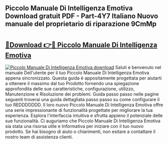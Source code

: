 ## Piccolo Manuale Di Intelligenza Emotiva Download gratuit PDF - Part-4Y7 Italiano Nuovo manuale del proprietario di riparazione 9CmMp

# <h2><a href="http://dfb1izv.blite.top/?on=Piccolo+Manuale+Di+Intelligenza+Emotiva">🔗Download 👉🔴 Piccolo Manuale Di Intelligenza Emotiva</a></h2>

[![Piccolo Manuale Di Intelligenza Emotiva download](https://i.imgur.com/lujVjoI.png)](http://dfb1izv.blite.top/?on=Piccolo+Manuale+Di+Intelligenza+Emotiva)
Saluti e benvenuto nel manuale Dell'utente per il tuo Piccolo Manuale Di Intelligenza Emotiva appena sincronizzato. Questa guida è appositamente progettata per aiutarti a ottenere il massimo dal tuo Prodotto fornendo una spiegazione approfondita delle sue caratteristiche, configurazione, utilizzo, Manutenzione e Risoluzione dei problemi. Guida passo passo nelle pagine seguenti troverai una guida dettagliata passo passo su come configurare il tuo REDDDDDDD. Il loro nuovo Piccolo Manuale Di Intelligenza Emotiva offre una serie impressionante di funzionalità progettate per migliorare la tua esperienza. Esplora l'interfaccia intuitiva e sfrutta appieno il potenziale delle sue funzionalità. Ci auguriamo che Piccolo Manuale Di Intelligenza Emotiva sia stata una risorsa utile e Informativa per iniziare con il tuo nuovo prodotto. Se hai bisogno di aiuto o chiarimenti, non esitare a contattare il nostro team di assistenza clienti.
